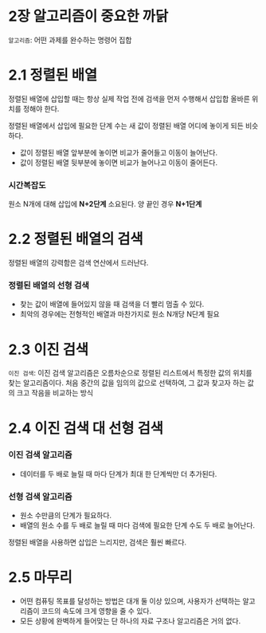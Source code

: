 # 2장 알고리즘이 중요한 까닭

`알고리즘`: 어떤 과제를 완수하는 명령어 집합

# 2.1 정렬된 배열

정렬된 배열에 삽입할 때는 항상 실제 작업 전에 검색을 먼저 수행해서 삽입합 올바른 위치를 정해야 한다.

정렬된 배열에서 삽입에 필요한 단계 수는 새 값이 정렬된 배열 어디에 놓이게 되든 비슷하다.

- 값이 정렬된 배열 앞부분에 놓이면 비교가 줄어들고 이동이 늘어난다.
- 값이 정렬된 배열 뒷부분에 놓이면 비교가 늘어나고 이동이 줄어든다.

### 시간복잡도

원소 N개에 대해 삽입에 **N+2단계** 소요된다. 양 끝인 경우 **N+1단계**

# 2.2 정렬된 배열의 검색

정렬된 배열의 강력함은 검색 연산에서 드러난다.

### 정렬된 배열의 선형 검색

- 찾는 값이 배열에 들어있지 않을 때 검색을 더 빨리 멈출 수 있다.
- 최악의 경우에는 전형적인 배열과 마찬가지로 원소 N개당 N단계 필요

# 2.3 이진 검색

`이진 검색`: 이진 검색 알고리즘은 오름차순으로 정렬된 리스트에서 특정한 값의 위치를 찾는 알고리즘이다. 처음 중간의 값을 임의의 값으로 선택하여, 그 값과 찾고자 하는 값의 크고 작음을 비교하는 방식

# 2.4 이진 검색 대 선형 검색

### 이진 검색 알고리즘

- 데이터를 두 배로 늘릴 때 마다 단계가 최대 한 단계씩만 더 추가된다.

### 선형 검색 알고리즘

- 원소 수만큼의 단계가 필요하다.
- 배열의 원소 수를 두 배로 늘릴 때 마다 검색에 필요한 단계 수도 두 배로 늘어난다.

정렬된 배열을 사용하면 삽입은 느리지만, 검색은 훨씬 빠르다.

# 2.5 마무리

- 어떤 컴퓨팅 목표를 달성하는 방법은 대개 둘 이상 있으며, 사용자가 선택하는 알고리즘이 코드의 속도에 크게 영향을 줄 수 있다.
- 모든 상황에 완벽하게 들어맞는 단 하나의 자료 구조나 알고리즘은 거의 없다.
